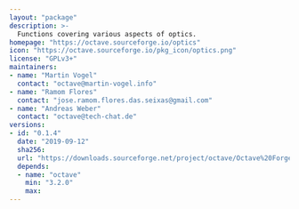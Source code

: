 ```yaml
---
layout: "package"
description: >-
  Functions covering various aspects of optics.
homepage: "https://octave.sourceforge.io/optics"
icon: "https://octave.sourceforge.io/pkg_icon/optics.png"
license: "GPLv3+"
maintainers:
- name: "Martin Vogel"
  contact: "octave@martin-vogel.info"
- name: "Ramom Flores"
  contact: "jose.ramom.flores.das.seixas@gmail.com"
- name: "Andreas Weber"
  contact: "octave@tech-chat.de"
versions:
- id: "0.1.4"
  date: "2019-09-12"
  sha256:
  url: "https://downloads.sourceforge.net/project/octave/Octave%20Forge%20Packages/Individual%20Package%20Releases/optics-0.1.4.tar.gz"
  depends:
  - name: "octave"
    min: "3.2.0"
    max:
---
```

